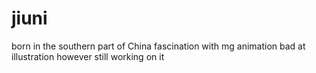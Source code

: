 # jiuni
 born in the southern part of China
 fascination with mg animation
 bad at illustration however still working on it
 
